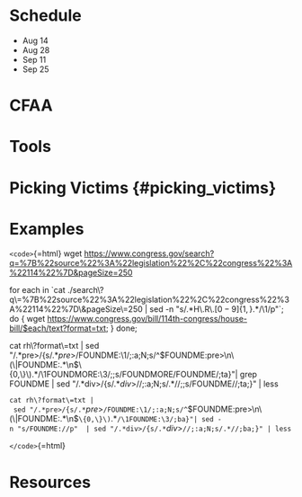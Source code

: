 # Schedule

-   Aug 14
-   Aug 28
-   Sep 11
-   Sep 25

# CFAA

# Tools

# Picking Victims {#picking_victims}

# Examples

`<code>`{=html} wget
<https://www.congress.gov/search?q=%7B%22source%22%3A%22legislation%22%2C%22congress%22%3A%22114%22%7D&pageSize=250>

for each in \`cat
./search\\?q\\=%7B%22source%22%3A%22legislation%22%2C%22congress%22%3A%22114%22%7D\\&pageSize\\=250
\| sed -n "s/.\*H\\.R\\.$[0-9]\{1,\}$.\*/\\1/p"\`; do { wget
<https://www.congress.gov/bill/114th-congress/house-bill/$each/text?format=txt>;
} done;

cat rh\\?format\\=txt \| sed
"/.\*pre\>/{s/.\*$pre>$/FOUNDME:\\1/;:a;N;s/\^$FOUNDME:pre>\n\(\|FOUNDME:.*\n$\\{0,\\}\\)$.*$/\\1FOUNDMORE:\\3/;;s/FOUNDMORE/FOUNDME/;ta}"\|
grep FOUNDME \| sed
"/.\*div\>/{s/.\*$div>$//;:a;N;s/.\*//;;s/FOUNDME//;ta;}" \| less

`cat rh\?format\=txt | sed "/.*pre>/{s/.*`$pre>$`/FOUNDME:\1/;:a;N;s/^`$FOUNDME:pre>\n\(\|FOUNDME:.*\n$`\{0,\}\)`$.*$`/\1FOUNDME:\3/;ba}"| sed -n "s/FOUNDME://p"  | sed "/.*div>/{s/.*`$div>$`//;:a;N;s/.*//;ba;}" | less`

`</code>`{=html}

# Resources
